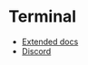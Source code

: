 # Terminal

- [Extended docs](https://docs.digital-alchemy.app/Terminal)
- [Discord](https://discord.gg/JkZ35Gv97Y)
